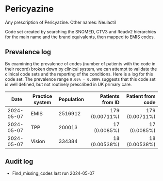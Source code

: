 # Pericyazine

Any prescription of Pericyazine. Other names: Neulactil

Code set created by searching the SNOMED, CTV3 and Readv2 hierarchies for the main name and the brand equivalents, then mapped to EMIS codes.

## Prevalence log

By examining the prevalence of codes (number of patients with the code in their record) broken down by clinical system, we can attempt to validate the clinical code sets and the reporting of the conditions. Here is a log for this code set. The prevalence range `0.05% - 0.009%` suggests that this code set is well defined, but not routinely prescribed in UK primary care.

| Date       | Practice system | Population | Patients from ID | Patient from code |
| ---------- | --------------- | ---------- | ---------------: | ----------------: |
| 2024-05-07 | EMIS            | 2516912    |   179 (0.00711%) |    179 (0.00711%) |
| 2024-05-07 | TPP             | 200013     |     17 (0.0085%) |      17 (0.0085%) |
| 2024-05-07 | Vision          | 334384     |    18 (0.00538%) |     18 (0.00538%) |

## Audit log

- Find_missing_codes last run 2024-05-07
